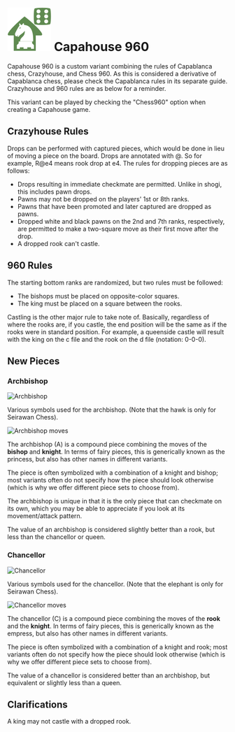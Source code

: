 # ![Capahouse960](https://github.com/gbtami/pychess-variants/blob/master/static/icons/Capahouse960.svg) Capahouse 960

Capahouse 960 is a custom variant combining the rules of Capablanca chess, Crazyhouse, and Chess 960. As this is considered a derivative of Capablanca chess, please check the Capablanca rules in its separate guide. Crazyhouse and 960 rules are as below for a reminder.

This variant can be played by checking the "Chess960" option when creating a Capahouse game.

## Crazyhouse Rules

Drops can be performed with captured pieces, which would be done in lieu of moving a piece on the board. Drops are annotated with @. So for example, R@e4 means rook drop at e4. The rules for dropping pieces are as follows:

* Drops resulting in immediate checkmate are permitted. Unlike in shogi, this includes pawn drops.
* Pawns may not be dropped on the players' 1st or 8th ranks.
* Pawns that have been promoted and later captured are dropped as pawns.
* Dropped white and black pawns on the 2nd and 7th ranks, respectively, are permitted to make a two-square move as their first move after the drop.
* A dropped rook can't castle.

## 960 Rules

The starting bottom ranks are randomized, but two rules must be followed:

* The bishops must be placed on opposite-color squares.
* The king must be placed on a square between the rooks.

Castling is the other major rule to take note of. Basically, regardless of where the rooks are, if you castle, the end position will be the same as if the rooks were in standard position. For example, a queenside castle will result with the king on the c file and the rook on the d file (notation: 0-0-0).

## New Pieces

### Archbishop

![Archbishop](https://github.com/gbtami/pychess-variants/blob/master/static/images/CVariantsGuide/Princesses.png)

Various symbols used for the archbishop. (Note that the hawk is only for Seirawan Chess).

![Archbishop moves](https://github.com/gbtami/pychess-variants/blob/master/static/images/CVariantsGuide/Archbishop.png)

The archbishop (A) is a compound piece combining the moves of the **bishop** and **knight**. In terms of fairy pieces, this is generically known as the princess, but also has other names in different variants.

The piece is often symbolized with a combination of a knight and bishop; most variants often do not specify how the piece should look otherwise (which is why we offer different piece sets to choose from).

The archbishop is unique in that it is the only piece that can checkmate on its own, which you may be able to appreciate if you look at its movement/attack pattern.

The value of an archbishop is considered slightly better than a rook, but less than the chancellor or queen.

### Chancellor

![Chancellor](https://github.com/gbtami/pychess-variants/blob/master/static/images/CVariantsGuide/Empresses.png)

Various symbols used for the chancellor. (Note that the elephant is only for Seirawan Chess).

![Chancellor moves](https://github.com/gbtami/pychess-variants/blob/master/static/images/CVariantsGuide/Chancellor.png)

The chancellor (C) is a compound piece combining the moves of the **rook** and the **knight**. In terms of fairy pieces, this is generically known as the empress, but also has other names in different variants. 

The piece is often symbolized with a combination of a knight and rook; most variants often do not specify how the piece should look otherwise (which is why we offer different piece sets to choose from).

The value of a chancellor is considered better than an archbishop, but equivalent or slightly less than a queen.

## Clarifications

A king may not castle with a dropped rook.
